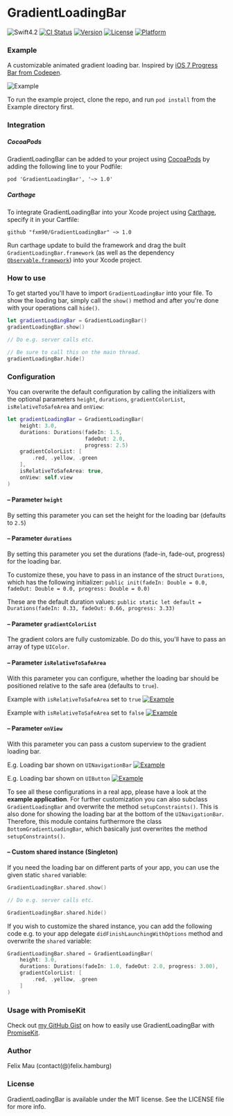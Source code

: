 GradientLoadingBar
====================

![Swift4.2](https://img.shields.io/badge/Swift-4.2-green.svg?style=flat) [![CI Status](http://img.shields.io/travis/fxm90/GradientLoadingBar.svg?style=flat)](https://travis-ci.org/fxm90/GradientLoadingBar) [![Version](https://img.shields.io/cocoapods/v/GradientLoadingBar.svg?style=flat)](http://cocoapods.org/pods/GradientLoadingBar) [![License](https://img.shields.io/cocoapods/l/GradientLoadingBar.svg?style=flat)](http://cocoapods.org/pods/GradientLoadingBar) [![Platform](https://img.shields.io/cocoapods/p/GradientLoadingBar.svg?style=flat)](http://cocoapods.org/pods/GradientLoadingBar)

### Example
A customizable animated gradient loading bar. Inspired by [iOS 7 Progress Bar from Codepen](https://codepen.io/marcobiedermann/pen/LExXWW).

![Example](http://felix.hamburg/files/github/gradient-loading-bar/screen.gif)

To run the example project, clone the repo, and run `pod install` from the Example directory first.

### Integration
##### CocoaPods
GradientLoadingBar can be added to your project using [CocoaPods](https://cocoapods.org/) by adding the following line to your Podfile:
```
pod 'GradientLoadingBar', '~> 1.0'
```
##### Carthage
To integrate GradientLoadingBar into your Xcode project using [Carthage](https://github.com/Carthage/Carthage), specify it in your Cartfile:
```
github "fxm90/GradientLoadingBar" ~> 1.0
```
Run carthage update to build the framework and drag the built `GradientLoadingBar.framework` (as well as the dependency [`Observable.framework`](https://github.com/roberthein/Observable)) into your Xcode project.

### How to use
To get started you'll have to import `GradientLoadingBar` into your file. To show the loading bar, simply call the `show()` method and after you're done with your operations call `hide()`.
```swift
let gradientLoadingBar = GradientLoadingBar()
gradientLoadingBar.show()

// Do e.g. server calls etc.

// Be sure to call this on the main thread.
gradientLoadingBar.hide()
```
### Configuration
You can overwrite the default configuration by calling the initializers with the optional parameters `height`, `durations`, `gradientColorList`, `isRelativeToSafeArea` and `onView`:
```swift
let gradientLoadingBar = GradientLoadingBar(
    height: 3.0,
    durations: Durations(fadeIn: 1.5, 
                         fadeOut: 2.0, 
                         progress: 2.5)
    gradientColorList: [
        .red, .yellow, .green
    ],
    isRelativeToSafeArea: true,
    onView: self.view
)
```

#### – Parameter `height`
By setting this parameter you can set the height for the loading bar (defaults to `2.5`)

#### – Parameter `durations`
By setting this parameter you set the durations (fade-in, fade-out, progress) for the loading bar.

To customize these, you have to pass in an instance of the struct `Durations`, which has the following initializer:
`public init(fadeIn: Double = 0.0, fadeOut: Double = 0.0, progress: Double = 0.0)`

These are the default duration values: 
`public static let default = Durations(fadeIn: 0.33, fadeOut: 0.66, progress: 3.33)`

#### – Parameter `gradientColorList`
The gradient colors are fully customizable. Do do this, you'll have to pass an array of type `UIColor`.

#### – Parameter `isRelativeToSafeArea`
With this parameter you can configure, whether the loading bar should be positioned relative to the safe area (defaults to `true`).

Example with `isRelativeToSafeArea` set to `true`
[![Example][basic-example--thumbnail]][basic-example]


Example with `isRelativeToSafeArea` set to `false`
[![Example][safe-area-example--thumbnail]][safe-area-example]


#### – Parameter `onView` 
With this parameter you can pass a custom superview to the gradient loading bar.

E.g. Loading bar shown on `UINavigationBar`
[![Example][navigation-bar-example--thumbnail]][navigation-bar-example]

E.g. Loading bar shown on `UIButton`
[![Example][advanced-example--thumbnail]][advanced-example]

To see all these configurations in a real app, please have a look at the **example application**. For further customization you can also subclass `GradientLoadingBar` and overwrite the method `setupConstraints()`. This is also done for showing the loading bar at the bottom of the `UINavigationBar`. Therefore, this module contains furthermore the class `BottomGradientLoadingBar`, which basically just overwrites the method `setupConstraints()`.


#### – Custom shared instance (Singleton)
If you need the loading bar on different parts of your app, you can use the given static `shared` variable:
```swift
GradientLoadingBar.shared.show()

// Do e.g. server calls etc.

GradientLoadingBar.shared.hide()
```
If you wish to customize the shared instance, you can add the following code e.g. to your app delegate `didFinishLaunchingWithOptions` method and overwrite the `shared` variable:
```swift
GradientLoadingBar.shared = GradientLoadingBar(
    height: 3.0,
    durations: Durations(fadeIn: 1.0, fadeOut: 2.0, progress: 3.00),
    gradientColorList: [
        .red, .yellow, .green
    ]
)
```

### Usage with PromiseKit
Check out [my GitHub Gist](https://gist.github.com/fxm90/698554e8335f34e0c6ab95194a4678fb) on how to easily use GradientLoadingBar with [PromiseKit](http://promisekit.org/).

### Author
Felix Mau (contact(@)felix.hamburg)

### License

GradientLoadingBar is available under the MIT license. See the LICENSE file for more info.

[basic-example]: https://felix.hamburg/files/github/gradient-loading-bar/basic-example.jpg
[basic-example--thumbnail]: https://felix.hamburg/files/github/gradient-loading-bar/basic-example--thumbnail.png

[safe-area-example]: https://felix.hamburg/files/github/gradient-loading-bar/safe-area-example.jpg
[safe-area-example--thumbnail]: https://felix.hamburg/files/github/gradient-loading-bar/safe-area-example--thumbnail.png

[advanced-example]: https://felix.hamburg/files/github/gradient-loading-bar/advanced-example.jpg
[advanced-example--thumbnail]: https://felix.hamburg/files/github/gradient-loading-bar/advanced-example--thumbnail.png

[navigation-bar-example]: https://felix.hamburg/files/github/gradient-loading-bar/navigation-bar-example.jpg
[navigation-bar-example--thumbnail]: https://felix.hamburg/files/github/gradient-loading-bar/navigation-bar-example--thumbnail.png
